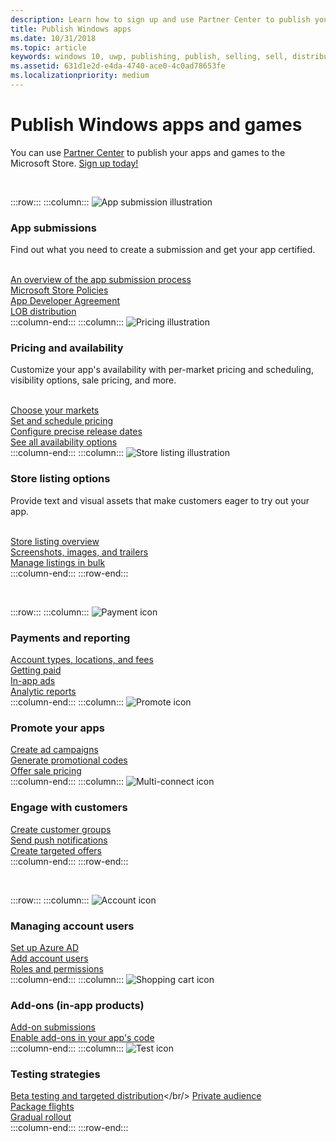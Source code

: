 ```yaml
---
description: Learn how to sign up and use Partner Center to publish your Windows apps and games to the Microsoft Store.
title: Publish Windows apps
ms.date: 10/31/2018
ms.topic: article
keywords: windows 10, uwp, publishing, publish, selling, sell, distribute, distributing, store, dashboard
ms.assetid: 631d1e2d-e4da-4740-ace0-4c0ad78653fe
ms.localizationpriority: medium
---
```


# Publish Windows apps and games

You can use [Partner Center](https://partner.microsoft.com/dashboard) to publish your apps and games to the Microsoft Store. [Sign up today!](https://developer.microsoft.com/store/register)

<br/>

:::row:::
    :::column:::
        <img src="/media/illustrations/teams-fast-track.svg" alt="App submission illustration" />
        <h3>App submissions</h3>
        <p>Find out what you need to create a submission and get your app certified.</p>
        <br>
        <a href="publish-your-app/overview.md">An overview of the app submission process</a><br/>
        <a href="/windows/uwp/publish/store-policies">Microsoft Store Policies</a><br/>
        <a href="/legal/windows/agreements/app-developer-agreement">App Developer Agreement</a><br/>
        <a href="/windows/uwp/publish/distribute-lob-apps-to-enterprises">LOB distribution</a><br/>
    :::column-end:::
    :::column:::
        <img src="/media/illustrations/bcs-partner-advanced-management- billing-7.svg" alt="Pricing illustration" />
        <h3>Pricing and availability</h3>
        <p>Customize your app's availability with per-market pricing and scheduling, visibility options, sale pricing, and more.</p>
        <br>
        <a href="publish-your-app/market-selection.md">Choose your markets</a><br/>
        <a href="publish-your-app/schedule-pricing-changes.md">Set and schedule pricing </a><br/>
        <a href="publish-your-app/release-schedule.md">Configure precise release dates</a><br/>
        <a href="publish-your-app/price-and-availability.md">See all availability options</a><br/>
    :::column-end:::
    :::column:::
        <img src="/media/illustrations/biztalk-get-started-scenarios.svg" alt="Store listing illustration" />
        <h3>Store listing options</h3>
        <p>Provide text and visual assets that make customers eager to try out your app.</p>
        <br>
        <a href="publish-your-app/create-app-store-listings.md">Store listing overview</a><br/>
        <a href="publish-your-app/screenshots-and-images.md">Screenshots, images, and trailers</a><br/>
        <a href="publish-your-app/import-and-export-store-listings.md">Manage listings in bulk </a><br/>
    :::column-end:::
:::row-end:::

<br/>

:::row:::
    :::column:::
        <img src="/media/illustrations/team-services-get-started-account-manager.svg" alt="Payment icon" />
        <h3>Payments and reporting</h3>
        <a href="/partner-center/account-types-locations-and-fees.md">Account types, locations, and fees</a><br/>
        <a href="/partner-center/marketplace-get-paid">Getting paid</a><br/>
        <a href="/windows/uwp/publish/in-app-ads.md">In-app ads</a><br/>
        <a href="/windows/uwp/publish/analytics.md">Analytic reports</a><br/>
    :::column-end:::
    :::column:::
        <img src="/media/illustrations/ms365enterprise-partner-news-2.svg" alt="Promote icon" />
        <h3>Promote your apps</h3>
        <a href="/windows/uwp/monetize/">Create ad campaigns</a><br/>
        <a href="/windows/uwp/publish/generate-promotional-codes.md">Generate promotional codes</a><br/>
        <a href="/windows/uwp/publish/put-apps-and-add-ons-on-sale.md">Offer sale pricing</a><br/>
    :::column-end:::
    :::column:::
        <img src="/media/illustrations/virtualization-hperv-server-community.svg" alt="Multi-connect icon" />
        <h3>Engage with customers</h3>
        <a href="/windows/uwp/publish/create-customer-groups.md">Create customer groups</a><br/>
        <a href="/windows/uwp/publish/send-push-notifications-to-your-apps-customers.md">Send push notifications</a><br/>
        <a href="/windows/uwp/publish/use-targeted-offers-to-maximize-engagement-and-conversions.md">Create targeted offers</a><br/>
    :::column-end:::
:::row-end:::

<br/>

:::row:::
    :::column:::
        <img src="/media/illustrations/bcs-user-management-add-customer-1.svg" alt="Account icon" />
        <h3>Managing account users</h3>
        <a href="partner-center/associate-azure-ad-with-partner-center.md">Set up Azure AD</a><br/>
        <a href="partner-center/add-users-groups-and-azure-ad-applications.md">Add account users</a><br/>
        <a href="partner-center/set-custom-permissions-for-account-users.md">Roles and permissions</a><br/>
    :::column-end:::
    :::column:::
        <img src="/media/illustrations/sql-get-started-download.svg" alt="Shopping cart icon" />
        <h3>Add-ons (in-app products)</h3>
        <a href="publish-your-app/create-app-submission.md?pivots=store-installer-add-on">Add-on submissions</a><br/>
        <a href="/windows/uwp/monetize/in-app-purchases-and-trials">Enable add-ons in your app's code</a><br/>
    :::column-end:::
    :::column:::
        <img src="/media/illustrations/team-services-dev-ops-test.svg" alt="Test icon" />
        <h3>Testing strategies</h3>
        <a href="/windows/uwp/publish/beta-testing-and-targeted-distribution.md">Beta testing and targeted distribution</a></br/>
        <a href="publish-your-app/visibility-options.md#private-audience">Private audience</a><br/>
        <a href="/windows/uwp/publish/package-flights.md">Package flights</a><br/>
        <a href="/windows/uwp/publish/gradual-package-rollout.md">Gradual rollout</a><br/>
    :::column-end:::
:::row-end:::
